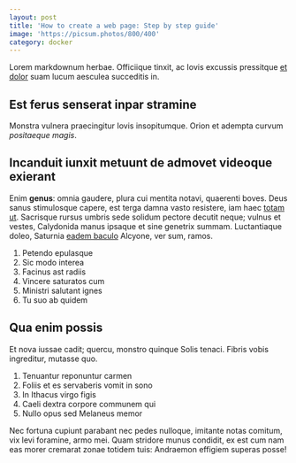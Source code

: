 ```yaml
---
layout: post
title: 'How to create a web page: Step by step guide'
image: 'https://picsum.photos/800/400'
category: docker
---
```

Lorem markdownum herbae. Officiique tinxit, ac Iovis excussis pressitque [et
dolor](http://erat-et.com/satum-perfudit) suam lucum aesculea succeditis in.

## Est ferus senserat inpar stramine

Monstra vulnera praecingitur Iovis insopitumque. Orion et adempta curvum
_positaeque magis_.

## Incanduit iunxit metuunt de admovet videoque exierant

Enim **genus**: omnia gaudere, plura cui mentita notavi, quaerenti boves. Deus
sanus stimulosque capere, est terga damna vasto resistere, iam haec [totam
ut](http://tibisequenti.com/superissenserat.html). Sacrisque rursus umbris sede
solidum pectore decutit neque; vulnus et vestes, Calydonida manus ipsaque et
sine genetrix summam. Luctantiaque doleo, Saturnia [eadem
baculo](http://www.ne.net/) Alcyone, ver sum, ramos.

1. Petendo epulasque
2. Sic modo interea
3. Facinus ast radiis
4. Vincere saturatos cum
5. Ministri salutant ignes
6. Tu suo ab quidem

## Qua enim possis

Et nova iussae cadit; quercu, monstro quinque Solis tenaci. Fibris vobis
ingreditur, mutasse quo.

1. Tenuantur reponuntur carmen
2. Foliis et es servaberis vomit in sono
3. In Ithacus virgo figis
4. Caeli dextra corpore communem qui
5. Nullo opus sed Melaneus memor

Nec fortuna cupiunt parabant nec pedes nulloque, imitante notas comitum, vix
levi foramine, armo mei. Quam stridore munus condidit, ex est cum nam eas morer
cremarat zonae totidem tuis: Andraemon effigiem superas posse!

